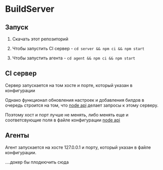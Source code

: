 # BuildServer

## Запуск

1. Скачать этот репозиторий

2. Чтобы запустить CI сервер - `cd server && npm ci && npm start`

3. Чтобы запустить агента - `cd agent && npm ci && npm start`

##  CI сервер

Сервер запускается на том хосте и порте, который указан в конфигурации

Однако функционал обновления настроек и добавления билдов в очередь строится на том,
что [node api](https://github.com/Super-Cereal/CiServer)
делает запросы к этому серверу. 

Поэтому хост и порт лучше не менять, либо менять еще и соответсвующие поля в файле конфигурации [node api](https://github.com/Super-Cereal/CiServer)

## Агенты

Агент запускается на хосте 127.0.0.1 и порту, который указан в файле конфигурации.

....докер бы плодкючить сюда
